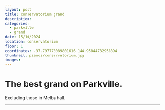 ```yaml
---
layout: post
title: conservatorium grand
description:
categories:
  - parkville
  - grand
date: 15/10/2024
location: conservatorium
floor: 1
coordinates: -37.797773089801616 144.95844732950894
thumbnail: pianos/conservatorium.jpg
images: 
---
```


# The best grand on Parkville.

Excluding those in Melba hall.

---
